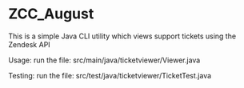 # ZCC_August
This is a simple Java CLI utility which views support tickets using the Zendesk API

Usage: run the file: src/main/java/ticketviewer/Viewer.java

Testing: run the file: src/test/java/ticketviewer/TicketTest.java

